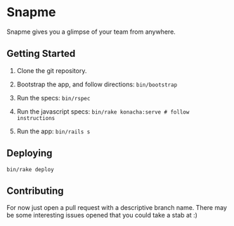 Snapme
======

Snapme gives you a glimpse of your team from anywhere.

Getting Started
---------------

1. Clone the git repository.

2. Bootstrap the app, and follow directions: `bin/bootstrap`

3. Run the specs: `bin/rspec`

4. Run the javascript specs: `bin/rake konacha:serve # follow instructions`

5. Run the app: `bin/rails s`

Deploying
---------

    bin/rake deploy

Contributing
------------

For now just open a pull request with a descriptive branch name. There may be
some interesting issues opened that you could take a stab at :)
